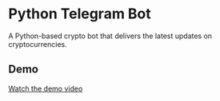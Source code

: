 # Python Telegram Bot

A Python-based crypto bot that delivers the latest updates on cryptocurrencies.

## Demo

[Watch the demo video](https://vimeo.com/user223544717)
